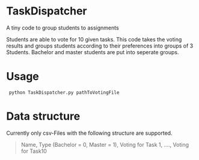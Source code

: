 # TaskDispatcher
A tiny code to group students to assignments

Students are able to vote for 10 given tasks. This code takes the voting results and groups students according to their preferences into groups of 3 Students. Bachelor and master students are put into seperate groups. 

# Usage

` python TaskDispatcher.py pathToVotingFile`

# Data structure

Currently only csv-Files with the following structure are supported.

> Name, Type (Bachelor = 0, Master = 1), Voting for Task 1, ...., Voting for Task10

